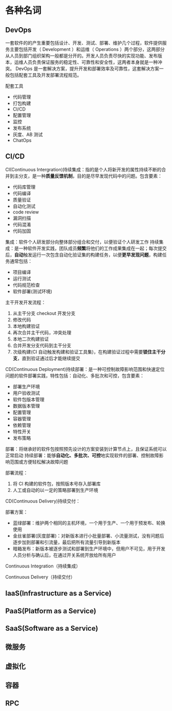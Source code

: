 # 各种名词

## DevOps

一套软件的的产生重要包括设计、开发、测试、部署、维护几个过程，软件提供服务主要包括开发（ Development ）和运维（ Operations ）两个部分，这两部分从人员到部门组织架构一般都是分开的。开发人员负责尽快的实现功能、发布版本，运维人员负责保证服务的稳定性、可靠性和安全性，这两者本身就是一种冲突。
DevOps 是一套解决方案，提升开发和部署效率及可靠性，这套解决方案一般包括配套工具及开发部署流程规范。

配套工具

- 代码管理
- 打包构建
- CI/CD
- 配置管理
- 监控
- 发布系统
- 灰度、AB 测试
- ChatOps

## CI/CD

CI(Continuous Intergration)持续集成：指的是个人将新开发的属性持续不断的合并到主分支，是一种**质量反馈机制**，目的是尽早发现代码中的问题。包含要素：

- 代码库管理
- 代码编译
- 质量验证
- 自动化测试
- code review
- 漏洞扫描
- 代码混淆
- 代码加固

集成：软件个人研发部分向整体部分组合和交付，以便验证个人研发工作
持续集成：是一种软件开发实践，团队成员**频繁**将他们的工作成果集成在一起；每次提交后，**自动**触发运行一次包含自动化验证集的构建任务，以便**更早发现问题**，构建任务通常包括：

- 项目编译
- 运行测试
- 代码规范检查
- 软件部署(测试环境)

主干开发开发流程：

1. 从主干分支 checkout 开发分支
2. 修改代码
3. 本地构建验证
4. 再次合并主干代码，冲突处理
5. 本地二次构建验证
6. 合并开发分支代码到主干分支
7. 次级构建(CI 自动触发构建和验证工具集)，在构建验证过程中需要**锁住主干分支**，直到验证通过后才能继续提交

CD(Continuous Deployment)持续部署：是一种可控制故障影响范围和快速定位问题的软件部署实践，特性包括：自动化、多批次和可控，包含要素：

- 部署生产环境
- 用户验收测试
- 软件包版本管理
- 数据版本管理
- 配置管理
- 容器管理
- 依赖管理
- 特性开关
- 发布策略

部署：将继承好的软件包按照预先设计的方案安装到计算节点上，且保证系统可以正常启动
持续部署：能够**自动化、多批次、可控**地实现软件的部署、控制故障影响范围或方便轻松解决故障问题

部署流程：

1. 将 CI 构建的软件包，按照版本号存入部署库
2. 人工或自动的以一定的策略部署到生产环境

CD(Continuous Delivery)持续交付：

部署方案：

- 蓝绿部署：维护两个相同的主机环境，一个用于生产、一个用于预发布、轮换使用
- 金丝雀部署(灰度部署)：对新版本进行小批量部署、小流量测试，没有问题后逐步加到部署和引流量，最后把所有流量引导到新版本
- 暗箱发布：新版本被逐步测试和部署到生产环境中，但用户不可见，用于开发人员分析与确认后，在通过开关系统开放给所有用户

Continuous Integration（持续集成）

Continuous Delivery（持续交付）

## IaaS(Infrastructure as a Service)

## PaaS(Platform as a Service)

## SaaS(Software as a Service)

## 微服务

## 虚拟化

## 容器

## RPC
